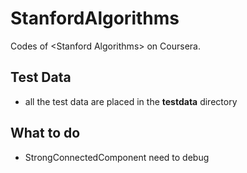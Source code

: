 # StanfordAlgorithms
Codes of &lt;Stanford Algorithms> on Coursera.

## Test Data
- all the test data are placed in the **testdata** directory

## What to do 
- StrongConnectedComponent need to debug
